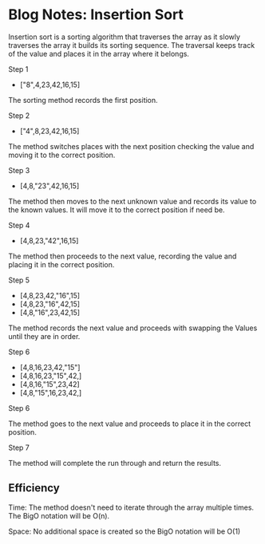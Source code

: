 # Blog Notes: Insertion Sort

Insertion sort is a sorting algorithm that traverses the array as it slowly traverses the array it builds its sorting sequence. The traversal keeps track of the value and places it in the array where it belongs.

Step 1

- ["8",4,23,42,16,15]

The sorting method records the first position.

Step 2

- ["4",8,23,42,16,15]

The method switches places with the next position checking the value and moving it to the correct position.

Step 3

- [4,8,"23",42,16,15]

The method then moves to the next unknown value and records its value to the known values. It will move it to the correct position if need be.

Step 4

- [4,8,23,"42",16,15]

The method then proceeds to the next value, recording the value and placing it in the correct position.

Step 5

- [4,8,23,42,"16",15]
- [4,8,23,"16",42,15]
- [4,8,"16",23,42,15]

The method records the next value and proceeds with swapping the Values until they are in order.

Step 6

- [4,8,16,23,42,"15"]
- [4,8,16,23,"15",42,]
- [4,8,16,"15",23,42]
- [4,8,"15",16,23,42,]

Step 6

The method goes to the next value and proceeds to place it in the correct position.

Step 7

The method will complete the run through and return the results.

## Efficiency

Time: The method doesn't need to iterate through the array multiple times. The BigO notation will be O(n).

Space: No additional space is created so the BigO notation will be O(1)

